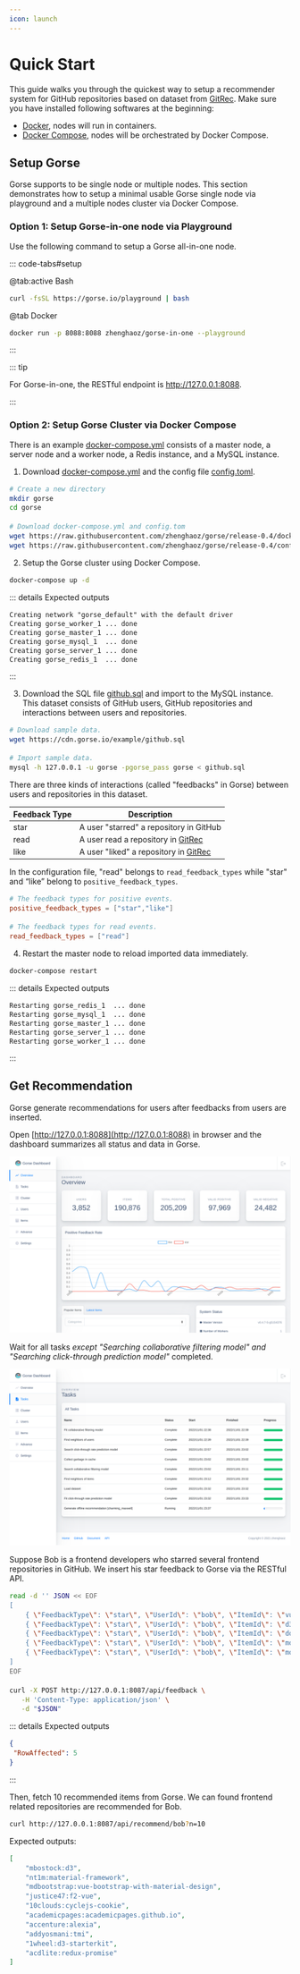```yaml
---
icon: launch
---
```

# Quick Start

This guide walks you through the quickest way to setup a recommender system for GitHub repositories based on dataset from [GitRec](https://gitrec.gorse.io/). Make sure you have installed following softwares at the beginning: 

- [Docker](https://docs.docker.com/get-docker/), nodes will run in containers.
- [Docker Compose](https://docs.docker.com/compose/install/), nodes will be orchestrated by Docker Compose.

## Setup Gorse

Gorse supports to be single node or multiple nodes. This section demonstrates how to setup a minimal usable Gorse single node via playground and a multiple nodes cluster via Docker Compose.

### Option 1: Setup Gorse-in-one node via Playground

Use the following command to setup a Gorse all-in-one node.

::: code-tabs#setup

@tab:active Bash

```bash
curl -fsSL https://gorse.io/playground | bash
```

@tab Docker

```bash
docker run -p 8088:8088 zhenghaoz/gorse-in-one --playground
```

:::

::: tip

For Gorse-in-one, the RESTful endpoint is http://127.0.0.1:8088.

:::

### Option 2: Setup Gorse Cluster via Docker Compose

There is an example [docker-compose.yml](https://github.com/gorse-io/gorse/blob/release-0.4/docker-compose.yml) consists of a master node, a server node and a worker node, a Redis instance, and a MySQL instance.

1. Download [docker-compose.yml](https://github.com/zhenghaoz/gorse/blob/release-0.4/docker-compose.yml) and the config file [config.toml](https://github.com/gorse-io/gorse/blob/release-0.4/config/config.toml.template).

```bash
# Create a new directory
mkdir gorse
cd gorse

# Download docker-compose.yml and config.tom
wget https://raw.githubusercontent.com/zhenghaoz/gorse/release-0.4/docker-compose.yml
wget https://raw.githubusercontent.com/zhenghaoz/gorse/release-0.4/config.toml
```

2. Setup the Gorse cluster using Docker Compose.

```bash
docker-compose up -d
```

::: details Expected outputs

```
Creating network "gorse_default" with the default driver
Creating gorse_worker_1 ... done
Creating gorse_master_1 ... done
Creating gorse_mysql_1  ... done
Creating gorse_server_1 ... done
Creating gorse_redis_1  ... done
```

:::

3. Download the SQL file [github.sql](https://cdn.gorse.io/example/github.sql) and import to the MySQL instance. This dataset consists of GitHub users, GitHub repositories and interactions between users and repositories.

```bash
# Download sample data.
wget https://cdn.gorse.io/example/github.sql

# Import sample data.
mysql -h 127.0.0.1 -u gorse -pgorse_pass gorse < github.sql
```

There are three kinds of interactions (called "feedbacks" in Gorse) between users and repositories in this dataset.

| Feedback Type | Description |
|-|-|
| star | A user "starred" a repository in GitHub |
| read | A user read a repository in [GitRec](https://gitrec.gorse.io/) |
| like | A user "liked" a repository in [GitRec](https://gitrec.gorse.io/) |

In the configuration file, "read" belongs to `read_feedback_types` while "star" and “like” belong to `positive_feedback_types`.

```toml
# The feedback types for positive events.
positive_feedback_types = ["star","like"]

# The feedback types for read events.
read_feedback_types = ["read"]
```

4. Restart the master node to reload imported data immediately.

```bash
docker-compose restart
```

::: details Expected outputs

```
Restarting gorse_redis_1  ... done
Restarting gorse_mysql_1  ... done
Restarting gorse_master_1 ... done
Restarting gorse_server_1 ... done
Restarting gorse_worker_1 ... done
```

:::

## Get Recommendation

Gorse generate recommendations for users after feedbacks from users are inserted.

Open [http://127.0.0.1:8088](http://127.0.0.1:8088) in browser and the dashboard summarizes all status and data in Gorse.

![](../img/dashboard-overview.png)

Wait for all tasks *except "Searching collaborative filtering model" and "Searching click-through prediction model"* completed.

![](../img/dashboard-tasks.png)

Suppose Bob is a frontend developers who starred several frontend repositories in GitHub. We insert his star feedback to Gorse via the RESTful API.

```bash
read -d '' JSON << EOF
[
    { \"FeedbackType\": \"star\", \"UserId\": \"bob\", \"ItemId\": \"vuejs:vue\", \"Timestamp\": \"2022-02-24\" },
    { \"FeedbackType\": \"star\", \"UserId\": \"bob\", \"ItemId\": \"d3:d3\", \"Timestamp\": \"2022-02-25\" },
    { \"FeedbackType\": \"star\", \"UserId\": \"bob\", \"ItemId\": \"dogfalo:materialize\", \"Timestamp\": \"2022-02-26\" },
    { \"FeedbackType\": \"star\", \"UserId\": \"bob\", \"ItemId\": \"mozilla:pdf.js\", \"Timestamp\": \"2022-02-27\" },
    { \"FeedbackType\": \"star\", \"UserId\": \"bob\", \"ItemId\": \"moment:moment\", \"Timestamp\": \"2022-02-28\" }
]
EOF

curl -X POST http://127.0.0.1:8087/api/feedback \
   -H 'Content-Type: application/json' \
   -d "$JSON"
```

::: details Expected outputs

```json
{
 "RowAffected": 5
}
```

:::

Then, fetch 10 recommended items from Gorse. We can found frontend related repositories are recommended for Bob.

```bash
curl http://127.0.0.1:8087/api/recommend/bob?n=10
```

Expected outputs:

```json
[
    "mbostock:d3",
    "nt1m:material-framework",
    "mdbootstrap:vue-bootstrap-with-material-design",
    "justice47:f2-vue",
    "10clouds:cyclejs-cookie",
    "academicpages:academicpages.github.io",
    "accenture:alexia",
    "addyosmani:tmi",
    "1wheel:d3-starterkit",
    "acdlite:redux-promise"
]
```

